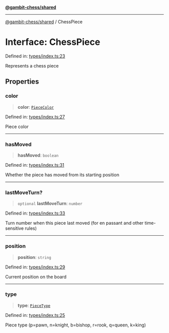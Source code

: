 [**@gambit-chess/shared**](../README.md)

***

[@gambit-chess/shared](../globals.md) / ChessPiece

# Interface: ChessPiece

Defined in: [types/index.ts:23](https://github.com/cango91/gambit-chess/blob/b8ea13e4976c99c29d095eae7bc504b86f9add51/shared/src/types/index.ts#L23)

Represents a chess piece

## Properties

### color

> **color**: [`PieceColor`](../type-aliases/PieceColor.md)

Defined in: [types/index.ts:27](https://github.com/cango91/gambit-chess/blob/b8ea13e4976c99c29d095eae7bc504b86f9add51/shared/src/types/index.ts#L27)

Piece color

***

### hasMoved

> **hasMoved**: `boolean`

Defined in: [types/index.ts:31](https://github.com/cango91/gambit-chess/blob/b8ea13e4976c99c29d095eae7bc504b86f9add51/shared/src/types/index.ts#L31)

Whether the piece has moved from its starting position

***

### lastMoveTurn?

> `optional` **lastMoveTurn**: `number`

Defined in: [types/index.ts:33](https://github.com/cango91/gambit-chess/blob/b8ea13e4976c99c29d095eae7bc504b86f9add51/shared/src/types/index.ts#L33)

Turn number when this piece last moved (for en passant and other time-sensitive rules)

***

### position

> **position**: `string`

Defined in: [types/index.ts:29](https://github.com/cango91/gambit-chess/blob/b8ea13e4976c99c29d095eae7bc504b86f9add51/shared/src/types/index.ts#L29)

Current position on the board

***

### type

> **type**: [`PieceType`](../type-aliases/PieceType.md)

Defined in: [types/index.ts:25](https://github.com/cango91/gambit-chess/blob/b8ea13e4976c99c29d095eae7bc504b86f9add51/shared/src/types/index.ts#L25)

Piece type (p=pawn, n=knight, b=bishop, r=rook, q=queen, k=king)
